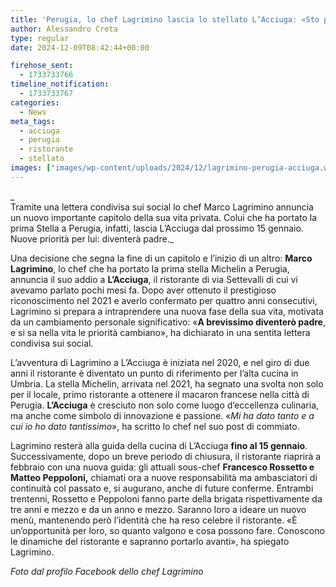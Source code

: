 ```yaml
---
title: 'Perugia, lo chef Lagrimino lascia lo stellato L’Acciuga: «Sto per diventare padre»'
author: Alessandro Creta
type: regular
date: 2024-12-09T08:42:44+00:00

firehose_sent:
  - 1733733766
timeline_notification:
  - 1733733767
categories:
  - News
meta_tags:
  - acciuga
  - perugia
  - ristorante
  - stellato
images: ["images/wp-content/uploads/2024/12/lagrimino-perugia-acciuga.webp"]
---
```

_  
Tramite una lettera condivisa sui social lo chef Marco Lagrimino annuncia un nuovo importante capitolo della sua vita privata. Colui che ha portato la prima Stella a Perugia, infatti, lascia L’Acciuga dal prossimo 15 gennaio. Nuove priorità per lui: diventerà padre._

Una decisione che segna la fine di un capitolo e l’inizio di un altro: **Marco Lagrimino**, lo chef che ha portato la prima stella Michelin a Perugia, annuncia il suo addio a **L’Acciuga**, il ristorante di via Settevalli di cui vi avevamo parlato pochi mesi fa. Dopo aver ottenuto il prestigioso riconoscimento nel 2021 e averlo confermato per quattro anni consecutivi, Lagrimino si prepara a intraprendere una nuova fase della sua vita, motivata da un cambiamento personale significativo: «**A brevissimo diventerò padre**, e si sa nella vita le priorità cambiano», ha dichiarato in una sentita lettera condivisa sui social.

L’avventura di Lagrimino a L’Acciuga è iniziata nel 2020, e nel giro di due anni il ristorante è diventato un punto di riferimento per l’alta cucina in Umbria. La stella Michelin, arrivata nel 2021, ha segnato una svolta non solo per il locale, primo ristorante a ottenere il macaron francese nella città di Perugia. **L’Acciuga** è cresciuto non solo come luogo d’eccellenza culinaria, ma anche come simbolo di innovazione e passione. «_Mi ha dato tanto e a cui io ho dato tantissimo_», ha scritto lo chef nel suo post di commiato.

Lagrimino resterà alla guida della cucina di L’Acciuga **fino al 15 gennaio**. Successivamente, dopo un breve periodo di chiusura, il ristorante riaprirà a febbraio con una nuova guida: gli attuali sous-chef **Francesco Rossetto e Matteo Peppoloni,** chiamati ora a nuove responsabilità ma ambasciatori di continuità col passato e, si augurano, anche di future conferme. Entrambi trentenni, Rossetto e Peppoloni fanno parte della brigata rispettivamente da tre anni e mezzo e da un anno e mezzo. Saranno loro a ideare un nuovo menù, mantenendo però l’identità che ha reso celebre il ristorante. «È un’opportunità per loro, so quanto valgono e cosa possono fare. Conoscono le dinamiche del ristorante e sapranno portarlo avanti», ha spiegato Lagrimino.

_Foto dal profilo Facebook dello chef Lagrimino_